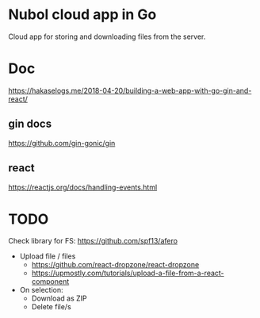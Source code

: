 
# Nubol cloud app in Go

Cloud app for storing and downloading files from the server.

# Doc 

https://hakaselogs.me/2018-04-20/building-a-web-app-with-go-gin-and-react/

## gin docs
https://github.com/gin-gonic/gin

## react

https://reactjs.org/docs/handling-events.html

# TODO

Check library for FS: https://github.com/spf13/afero

* Upload file / files
    * https://github.com/react-dropzone/react-dropzone
    * https://upmostly.com/tutorials/upload-a-file-from-a-react-component
* On selection:
    * Download as ZIP
    * Delete file/s
